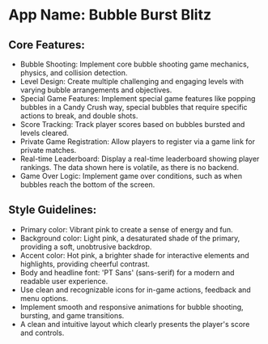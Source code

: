 # **App Name**: Bubble Burst Blitz

## Core Features:

- Bubble Shooting: Implement core bubble shooting game mechanics, physics, and collision detection.
- Level Design: Create multiple challenging and engaging levels with varying bubble arrangements and objectives.
- Special Game Features: Implement special game features like popping bubbles in a Candy Crush way, special bubbles that require specific actions to break, and double shots.
- Score Tracking: Track player scores based on bubbles bursted and levels cleared.
- Private Game Registration: Allow players to register via a game link for private matches.
- Real-time Leaderboard: Display a real-time leaderboard showing player rankings. The data shown here is volatile, as there is no backend.
- Game Over Logic: Implement game over conditions, such as when bubbles reach the bottom of the screen.

## Style Guidelines:

- Primary color: Vibrant pink to create a sense of energy and fun.
- Background color: Light pink, a desaturated shade of the primary, providing a soft, unobtrusive backdrop.
- Accent color: Hot pink, a brighter shade for interactive elements and highlights, providing cheerful contrast.
- Body and headline font: 'PT Sans' (sans-serif) for a modern and readable user experience.
- Use clean and recognizable icons for in-game actions, feedback and menu options.
- Implement smooth and responsive animations for bubble shooting, bursting, and game transitions.
- A clean and intuitive layout which clearly presents the player's score and controls.